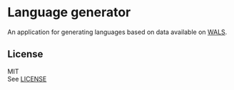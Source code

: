 # Language generator

An application for generating languages based on data available on [WALS][1].

[1]: https://wals.info/

## License

MIT <br>
See [LICENSE](https://github.com/rtwnt/language-generator/blob/master/LICENSE)
